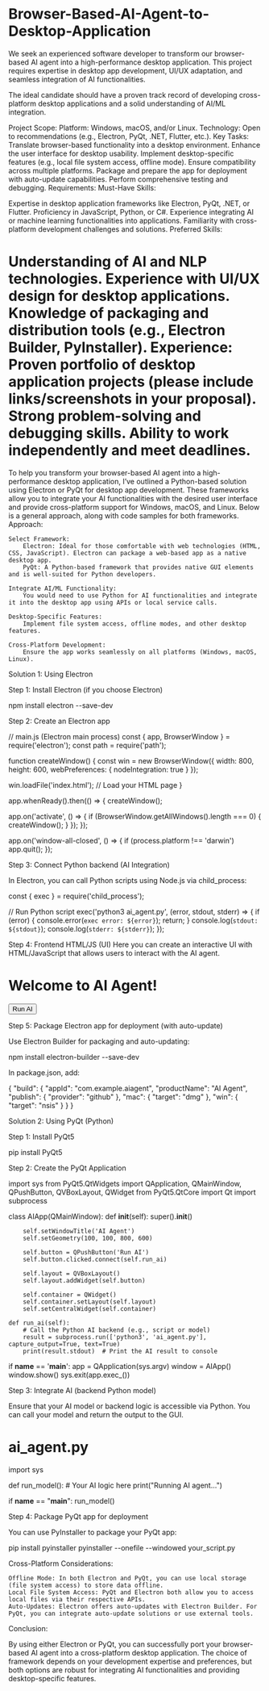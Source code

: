 # Browser-Based-AI-Agent-to-Desktop-Application
We seek an experienced software developer to transform our browser-based AI agent into a high-performance desktop application. This project requires expertise in desktop app development, UI/UX adaptation, and seamless integration of AI functionalities.

The ideal candidate should have a proven track record of developing cross-platform desktop applications and a solid understanding of AI/ML integration.

Project Scope:
Platform: Windows, macOS, and/or Linux.
Technology: Open to recommendations (e.g., Electron, PyQt, .NET, Flutter, etc.).
Key Tasks:
Translate browser-based functionality into a desktop environment.
Enhance the user interface for desktop usability.
Implement desktop-specific features (e.g., local file system access, offline mode).
Ensure compatibility across multiple platforms.
Package and prepare the app for deployment with auto-update capabilities.
Perform comprehensive testing and debugging.
Requirements:
Must-Have Skills:

Expertise in desktop application frameworks like Electron, PyQt, .NET, or Flutter.
Proficiency in JavaScript, Python, or C#.
Experience integrating AI or machine learning functionalities into applications.
Familiarity with cross-platform development challenges and solutions.
Preferred Skills:

Understanding of AI and NLP technologies.
Experience with UI/UX design for desktop applications.
Knowledge of packaging and distribution tools (e.g., Electron Builder, PyInstaller).
Experience:
Proven portfolio of desktop application projects (please include links/screenshots in your proposal).
Strong problem-solving and debugging skills.
Ability to work independently and meet deadlines.
====================
To help you transform your browser-based AI agent into a high-performance desktop application, I’ve outlined a Python-based solution using Electron or PyQt for desktop app development. These frameworks allow you to integrate your AI functionalities with the desired user interface and provide cross-platform support for Windows, macOS, and Linux. Below is a general approach, along with code samples for both frameworks.
Approach:

    Select Framework:
        Electron: Ideal for those comfortable with web technologies (HTML, CSS, JavaScript). Electron can package a web-based app as a native desktop app.
        PyQt: A Python-based framework that provides native GUI elements and is well-suited for Python developers.

    Integrate AI/ML Functionality:
        You would need to use Python for AI functionalities and integrate it into the desktop app using APIs or local service calls.

    Desktop-Specific Features:
        Implement file system access, offline modes, and other desktop features.

    Cross-Platform Development:
        Ensure the app works seamlessly on all platforms (Windows, macOS, Linux).

Solution 1: Using Electron

Step 1: Install Electron (if you choose Electron)

npm install electron --save-dev

Step 2: Create an Electron app

// main.js (Electron main process)
const { app, BrowserWindow } = require('electron');
const path = require('path');

function createWindow() {
  const win = new BrowserWindow({
    width: 800,
    height: 600,
    webPreferences: {
      nodeIntegration: true
    }
  });

  win.loadFile('index.html'); // Load your HTML page
}

app.whenReady().then(() => {
  createWindow();

  app.on('activate', () => {
    if (BrowserWindow.getAllWindows().length === 0) {
      createWindow();
    }
  });
});

app.on('window-all-closed', () => {
  if (process.platform !== 'darwin') app.quit();
});

Step 3: Connect Python backend (AI Integration)

In Electron, you can call Python scripts using Node.js via child_process:

const { exec } = require('child_process');

// Run Python script
exec('python3 ai_agent.py', (error, stdout, stderr) => {
  if (error) {
    console.error(`exec error: ${error}`);
    return;
  }
  console.log(`stdout: ${stdout}`);
  console.log(`stderr: ${stderr}`);
});

Step 4: Frontend HTML/JS (UI) Here you can create an interactive UI with HTML/JavaScript that allows users to interact with the AI agent.

<!DOCTYPE html>
<html lang="en">
<head>
  <meta charset="UTF-8">
  <meta name="viewport" content="width=device-width, initial-scale=1.0">
  <title>AI Agent</title>
</head>
<body>
  <div id="app">
    <h1>Welcome to AI Agent!</h1>
    <button id="runAI">Run AI</button>
    <div id="output"></div>
  </div>
  <script>
    document.getElementById('runAI').addEventListener('click', () => {
      fetch('/run-ai')
        .then(response => response.text())
        .then(data => {
          document.getElementById('output').innerText = data;
        });
    });
  </script>
</body>
</html>

Step 5: Package Electron app for deployment (with auto-update)

Use Electron Builder for packaging and auto-updating:

npm install electron-builder --save-dev

In package.json, add:

{
  "build": {
    "appId": "com.example.aiagent",
    "productName": "AI Agent",
    "publish": {
      "provider": "github"
    },
    "mac": {
      "target": "dmg"
    },
    "win": {
      "target": "nsis"
    }
  }
}

Solution 2: Using PyQt (Python)

Step 1: Install PyQt5

pip install PyQt5

Step 2: Create the PyQt Application

import sys
from PyQt5.QtWidgets import QApplication, QMainWindow, QPushButton, QVBoxLayout, QWidget
from PyQt5.QtCore import Qt
import subprocess

class AIApp(QMainWindow):
    def __init__(self):
        super().__init__()

        self.setWindowTitle('AI Agent')
        self.setGeometry(100, 100, 800, 600)

        self.button = QPushButton('Run AI')
        self.button.clicked.connect(self.run_ai)

        self.layout = QVBoxLayout()
        self.layout.addWidget(self.button)

        self.container = QWidget()
        self.container.setLayout(self.layout)
        self.setCentralWidget(self.container)

    def run_ai(self):
        # Call the Python AI backend (e.g., script or model)
        result = subprocess.run(['python3', 'ai_agent.py'], capture_output=True, text=True)
        print(result.stdout)  # Print the AI result to console

if __name__ == '__main__':
    app = QApplication(sys.argv)
    window = AIApp()
    window.show()
    sys.exit(app.exec_())

Step 3: Integrate AI (backend Python model)

Ensure that your AI model or backend logic is accessible via Python. You can call your model and return the output to the GUI.

# ai_agent.py
import sys

def run_model():
    # Your AI logic here
    print("Running AI agent...")

if __name__ == "__main__":
    run_model()

Step 4: Package PyQt app for deployment

You can use PyInstaller to package your PyQt app:

pip install pyinstaller
pyinstaller --onefile --windowed your_script.py

Cross-Platform Considerations:

    Offline Mode: In both Electron and PyQt, you can use local storage (file system access) to store data offline.
    Local File System Access: PyQt and Electron both allow you to access local files via their respective APIs.
    Auto-Updates: Electron offers auto-updates with Electron Builder. For PyQt, you can integrate auto-update solutions or use external tools.

Conclusion:

By using either Electron or PyQt, you can successfully port your browser-based AI agent into a cross-platform desktop application. The choice of framework depends on your development expertise and preferences, but both options are robust for integrating AI functionalities and providing desktop-specific features.

